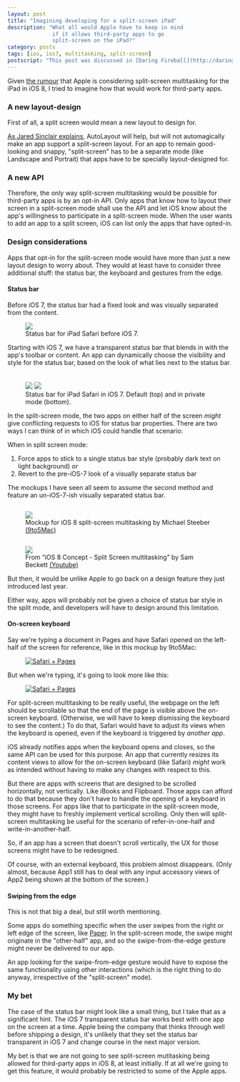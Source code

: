 ```yaml
---
layout: post
title: "Imagining developing for a split-screen iPad"
description: "What all would Apple have to keep in mind
              if it allows third-party apps to go
              split-screen on the iPad?"
category: posts
tags: [ios, ios7, multitasking, split-screen]
postscript: "This post was discussed in [Daring Fireball](http://daringfireball.net/linked/2014/05/28/split-screen-ipad),&nbsp; [iOS Dev Weekly](http://iosdevweekly.com/issues/148#code)&nbsp; and [Reddit](http://www.reddit.com/r/iOSProgramming/comments/26rv5b/imagining_developing_for_a_splitscreen_ipad/)."
---
```


Given [the rumour] that Apple is considering split-screen multitasking
for the iPad in iOS 8, I tried to imagine how that would work for
third-party apps.

[the rumour]: http://9to5mac.com/2014/05/13/apple-plans-to-match-microsoft-surface-with-split-screen-ipad-multitasking-in-ios-8/

### A new layout-design

First of all, a split screen would mean a new layout to design for.

[As Jared Sinclair explains], AutoLayout will help, but will not
automagically make an app support a split-screen layout. For an app to
remain good-looking and snappy, "split-screen" has to be a separate mode
(like Landscape and Portrait) that apps have to be specially
layout-designed for.

[As Jared Sinclair explains]: http://blog.jaredsinclair.com/post/85635304505/

### A new API

Therefore, the only way split-screen multitasking would be possible for
third-party apps is by an opt-in API. Only apps that know how to layout
their screen in a split-screen mode shall use the API and let iOS know
about the app's willingness to participate in a split-screen mode. When
the user wants to add an app to a split screen, iOS can list only the
apps that have opted-in.

### Design considerations

Apps that opt-in for the split-screen mode would have more than just a
new layout design to worry about. They would at least have to consider
three additional stuff: the status bar, the keyboard and gestures from the
edge.

#### Status bar

Before iOS 7, the status bar had a fixed look and was visually separated
from the content.

<figure>
<a href="{{ site.url }}/images/imagining-split-screen-ipad/ios5statusbar.png"
     title="Status bar before iOS 7"><img
     src="{{ site.url }}/images/imagining-split-screen-ipad/ios5statusbar.png" /></a>
<figcaption>
Status bar for iPad Safari before iOS 7.
</figcaption>
</figure>

Starting with iOS 7, we have a transparent status bar that blends in
with the app's toolbar or content. An app can dynamically choose the
visibility and style for the status bar, based on the look of what lies
next to the status bar.

<figure>
<a href="{{ site.url }}/images/imagining-split-screen-ipad/ios7statusbar.png"
     title="Light status bar in iOS 7"><img
     src="{{ site.url }}/images/imagining-split-screen-ipad/ios7statusbar.png"
     style="margin-top: 1.5em" /></a>
<a href="{{ site.url }}/images/imagining-split-screen-ipad/ios7statusbar_dark.png"
     title="Dark status bar in iOS 7"><img
     src="{{ site.url }}/images/imagining-split-screen-ipad/ios7statusbar_dark.png"
     style="margin-top: 1.5em" /></a>
<figcaption>
Status bar for iPad Safari in iOS 7. Default (top) and in private mode
(bottom).
</figcaption>
</figure>

In the split-screen mode, the two apps on either half of the screen
_might_ give conflicting requests to iOS for status bar properties. There
are two ways I can think of in which iOS could handle that scenario:

When in split screen mode:

  1. Force apps to stick to a single status bar style (probably dark
     text on light background) _or_
  2. Revert to the pre-iOS-7 look of a visually separate status bar

The mockups I have seen all seem to assume the second method and feature an
un-iOS-7-ish visually separated status bar.

<figure>
<a href="{{ site.url }}/images/imagining-split-screen-ipad/ios8_mockup_9to5mac.png"
     title="iOS 8 mockup by Michael Steeber (9to5Mac)"><img
     src="{{ site.url }}/images/imagining-split-screen-ipad/ios8_mockup_9to5mac.png"
     style="margin-top: 1em" /></a>
<figcaption>
Mockup for iOS 8 split-screen multitasking by Michael Steeber
<a href="http://9to5mac.com/2014/05/13/apple-plans-to-match-microsoft-surface-with-split-screen-ipad-multitasking-in-ios-8/">(9to5Mac)</a>
</figcaption>
</figure>

<figure>
<a href="{{ site.url }}/images/imagining-split-screen-ipad/ios8_mockup_sambeckett.png"
     title="iOS 8 mockup by Sam Beckett"><img
     src="{{ site.url }}/images/imagining-split-screen-ipad/ios8_mockup_sambeckett.png"
     style="margin-top: 1em" /></a>
<figcaption>
From “iOS 8 Concept - Split Screen multitasking” by Sam Beckett
<a href="https://www.youtube.com/watch?v=_H6g-UpsSi8">(Youtube)</a>
</figcaption>
</figure>

But then, it would be unlike Apple to go back on a design feature they just
introduced last year.

Either way, apps will probably not be given a choice of status bar style
in the split mode, and developers will have to design around this
limitation.

#### On-screen keyboard

Say we're typing a document in Pages and have Safari opened on the
left-half of the screen for reference, like in this mockup by
9to5Mac:

<figure>
<a href="{{ site.url }}/images/imagining-split-screen-ipad/safari_pages_9to5mac_1.png">
<img src="{{ site.url }}/images/imagining-split-screen-ipad/safari_pages_9to5mac_1.png"
     title="Safari + Pages"
     />
</a>
</figure>

But when we're typing, it's going to look more like this:

<figure>
<a href="{{ site.url }}/images/imagining-split-screen-ipad/safari_pages_9to5mac_2.png">
<img src="{{ site.url }}/images/imagining-split-screen-ipad/safari_pages_9to5mac_2.png"
     title="Safari + Pages"
     />
</a>
</figure>

For split-screen multitasking to be really useful, the webpage on
the left should be scrollable so that the end of the page is visible
above the on-screen keyboard. (Otherwise, we will have to keep
dismissing the keyboard to see the content.) To do that, Safari
would have to adjust its views when the keyboard is opened, even if the
keyboard is triggered by _another app_.

iOS already notifies apps when the keyboard opens and closes, so the
same API can be used for this purpose. An app that currently resizes
its content views to allow for the on-screen keyboard (like Safari)
_might_ work as intended without having to make any changes with respect
to this.

But there are apps with screens that are designed to be scrolled
horizontally, not vertically. Like iBooks and Flipboard. Those apps can
afford to do that because they don't have to handle the opening of a
keyboard in those screens. For apps like that to participate in the
split-screen mode, they might have to freshly implement vertical
scrolling. Only then will split-screen multitasking be useful for the
scenario of refer-in-one-half and write-in-another-half.

So, if an app has a screen that doesn't scroll vertically, the UX for
those screens might have to be redesigned.

Of course, with an external keyboard, this problem almost disappears.
(Only almost, because App1 still has to deal with any input accessory
views of App2 being shown at the bottom of the screen.)

#### Swiping from the edge

This is not that big a deal, but still worth mentioning.

Some apps do something specific when the user swipes from the right
or left edge of the screen, like [Paper]. In the split-screen mode,
the swipe might originate in the "other-half" app, and so the
swipe-from-the-edge gesture might never be delivered to our app.

An app looking for the swipe-from-edge gesture would have to expose
the same functionality using other interactions (which is the right
thing to do anyway, irrespective of the "split-screen" mode).

[Paper]: https://www.fiftythree.com/paper "Paper by FiftyThree"

### My bet

The case of the status bar might look like a small thing, but I take
that as a significant hint. The iOS 7 transparent status bar works best
with one app on the screen at a time. Apple being the company that
thinks through well before shipping a design, it's unlikely that they
set the status bar transparent in iOS 7 and change course in the next
major version.

My bet is that we are not going to see split-screen mutitasking being
allowed for third-party apps in iOS 8, at least initially. If at all
we're going to get this feature, it would probably be restricted to some
of the Apple apps.

